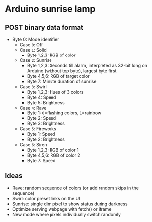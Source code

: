 # Arduino sunrise lamp

## POST binary data format
- Byte 0: Mode identifier
  - Case `0`: Off
  - Case `1`: Solid
    - Byte 1,2,3: RGB of color
  - Case `2`: Sunrise
    - Byte 1,2,3: Seconds till alarm, interpreted as 32-bit long on Arduino (without top byte), largest byte first
    - Byte 4,5,6: RGB of target color
    - Byte 7: Minute duration of sunrise
  - Case `3`: Swirl
    - Byte 1,2,3: Hues of 3 colors
    - Byte 4: Speed
    - Byte 5: Brightness
  - Case `4`: Rave
    - Byte 1: `0`=flashing colors, `1`=rainbow
    - Byte 2: Speed
    - Byte 3: Brightness
  - Case `5`: Fireworks
    - Byte 1: Speed
    - Byte 2: Brightness
  - Case `6`: Siren
    - Byte 1,2,3: RGB of color 1
    - Byte 4,5,6: RGB of color 2
    - Byte 7: Speed

## Ideas
- Rave: random sequence of colors (or add random skips in the sequence)
- Swirl: color preset links on the UI
- Sunrise: single dim pixel to show status during darkness
- Optimize serving webpage with fetch() or iframe
- New mode where pixels individually switch randomly